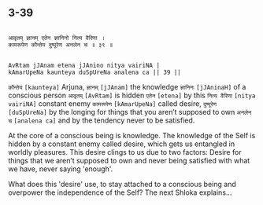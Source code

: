 ## 3-39


```shloka-sa

आवृतम् ज्ञानम् एतेन ज्ञानिनो नित्य वैरिणा ।
कामरूपेण कौन्तेय दुष्पूरेण अनलेन च ॥ ३९ ॥

```
```shloka-sa-hk

AvRtam jJAnam etena jJAnino nitya vairiNA |
kAmarUpeNa kaunteya duSpUreNa analena ca || 39 ||

```
`कौन्तेय` `[kaunteya]` Arjuna, `ज्ञानम्` `[jJAnam]` the knowledge `ज्ञानिनः` `[jJAninaH]` of a conscious person `आवृतम्` `[AvRtam]` is hidden `एतेन` `[etena]` by this `नित्य वैरिणा` `[nitya vairiNA]` constant enemy `कामरूपेण` `[kAmarUpeNa]` called desire, `दुष्पूरेण` `[duSpUreNa]` by the longing for things that you aren’t supposed to own `अनलेन च` `[analena ca]` and by the tendency never to be satisfied.

At the core of a conscious being is knowledge. The knowledge of the Self is hidden by a constant enemy called desire, which gets us entangled in worldly pleasures. This desire clings to us due to two factors: Desire for things that we aren’t supposed to own and never being satisfied with what we have, never saying 'enough'.

What does this 'desire' use, to stay attached to a conscious being and overpower the independence of the Self? The next Shloka explains...



